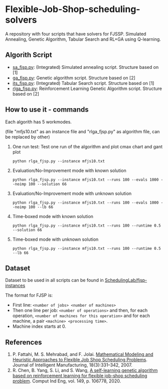 # Flexible-Job-Shop-scheduling-solvers
A repository with four scripts that have solvers for FJSSP. Simulated Annealing, Genetic Algorithm, Tabular Search and RL+GA using Q-learning.

## Algorith Script
- [sa_fjsp.py](sa_fjsp.py): (Integrated) Simulated annealing script. Structure based on [1]
- [ga_fjsp.py](ga_fjsp.py): Genetic algorithm script. Structure based on [2]
- [its_fjsp.py](its_fjsp.py): (Integrated) Tabular Search script. Structure based on [1]
- [rlga_fjsp.py](rlga_fjsp.py): Reinforcement Learning Genetic Algorithm script. Structure based on [2]

## How to use it - commands
Each algorith has 5 workmodes.

(file "mfjs10.txt" as an instance file and "rlga_fjsp.py" as algorithm file, can be replaced by other)

1) One run test: Test one run of the algorithm and plot cmax chart and gant plot

    `python rlga_fjsp.py --instance mfjs10.txt`

3) Evaluation/No-Improvement mode with known solution
   
    `python rlga_fjsp.py --instance mfjs10.txt --runs 100 --evals 1000 --noimp 100 --solution 66`

5) Evaluation/No-Improvement mode with unknown solution
    
    `python rlga_fjsp.py --instance mfjs10.txt --runs 100 --evals 1000 --noimp 100 --lb 66`

7) Time-boxed mode with known solution
   
     `python rlga_fjsp.py --instance mfjs10.txt --runs 100 --runtime 0.5 --solution 66`
     
9) Time-boxed mode with unknown solution
        
     `python rlga_fjsp.py --instance mfjs10.txt --runs 100 --runtime 0.5 --lb 66`
## Dataset
Dataset to be used in all scripts can be found in [SchedulingLab/fjsp-instances](https://github.com/SchedulingLab/fjsp-instances)

The format for FJSP is:
- First line: `<number of jobs> <number of machines>`
- Then one line per job: `<number of operations>` and then, for each operation, `<number of machines for this operation>` and for each machine, a pair `<machine> <processing time>`.
- Machine index starts at 0.

## References
1. P. Fattahi, M. S. Mehrabad, and F. Jolai. [Mathematical Modeling and Heuristic Approaches to Flexible Job Shop Scheduling Problems](https://doi.org/10.1007/s10845-007-0026-8). Journal of Intelligent Manufacturing, 18(3):331–342, 2007.
2. R. Chen, B. Yang, S. Li, and S. Wang, [A self-learning genetic algorithm based on reinforcement learning for flexible job-shop scheduling problem](https://doi.org/10.1016/j.cie.2020.106778). Comput Ind Eng, vol. 149, p. 106778, 2020.
